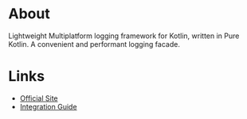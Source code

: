 # About

Lightweight Multiplatform logging framework for Kotlin, written in Pure Kotlin. A convenient and performant logging facade.

# Links

- [Official Site](https://github.com/oshai/kotlin-logging)
- [Integration Guide](https://github.com/oshai/kotlin-logging/wiki/Multiplatform-support)
